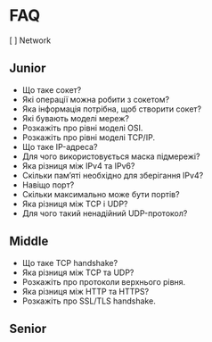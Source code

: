 # FAQ

[ ] Network

## Junior

- Що таке сокет?
- Які операції можна робити з сокетом?
- Яка інформація потрібна, щоб створити сокет?
- Які бувають моделі мереж?
- Розкажіть про рівні моделі OSI.
- Розкажіть про рівні моделі TCP/IP.
- Що таке IP-адреса?
- Для чого використовується маска підмережі?
- Яка різниця між IPv4 та IPv6?
- Скільки пам’яті необхідно для зберігання IPv4?
- Навіщо порт?
- Скільки максимально може бути портів?
- Яка різниця між TCP і UDP?
- Для чого такий ненадійний UDP-протокол?

## Middle

- Що таке TCP handshake?
- Яка різниця між TCP та UDP?
- Розкажіть про протоколи верхнього рівня.
- Яка різниця між HTTP та HTTPS?
- Розкажіть про SSL/TLS handshake.

## Senior
